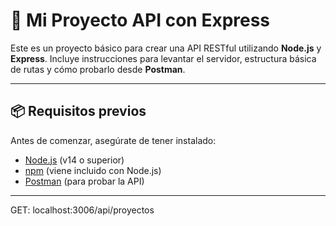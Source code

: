 # 🚀 Mi Proyecto API con Express

Este es un proyecto básico para crear una API RESTful utilizando **Node.js** y **Express**. Incluye instrucciones para levantar el servidor, estructura básica de rutas y cómo probarlo desde **Postman**.

---

## 📦 Requisitos previos

Antes de comenzar, asegúrate de tener instalado:

- [Node.js](https://nodejs.org/ ) (v14 o superior)
- [npm](https://www.npmjs.com/ ) (viene incluido con Node.js)
- [Postman](https://www.postman.com/downloads/ ) (para probar la API)

---

GET: localhost:3006/api/proyectos

